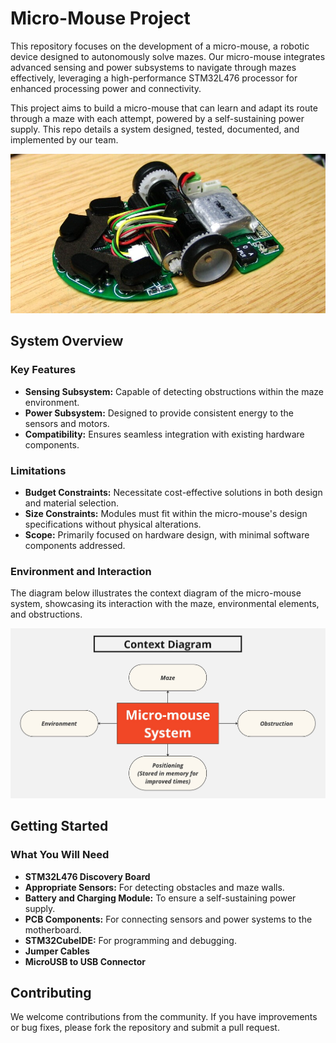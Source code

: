 # Micro-Mouse Project

This repository focuses on the development of a micro-mouse, a robotic device designed to autonomously solve mazes. Our micro-mouse integrates advanced sensing and power subsystems to navigate through mazes effectively, leveraging a high-performance STM32L476 processor for enhanced processing power and connectivity.

This project aims to build a micro-mouse that can learn and adapt its route through a maze with each attempt, powered by a self-sustaining power supply. This repo details a system designed, tested, documented, and implemented by our team.

![Mircomouse Inspiration](../Resources/micromouse_inspo_new.jpg)

## System Overview

### Key Features

- **Sensing Subsystem:** Capable of detecting obstructions within the maze environment.
- **Power Subsystem:** Designed to provide consistent energy to the sensors and motors.
- **Compatibility:** Ensures seamless integration with existing hardware components.

### Limitations

- **Budget Constraints:** Necessitate cost-effective solutions in both design and material selection.
- **Size Constraints:** Modules must fit within the micro-mouse's design specifications without physical alterations.
- **Scope:** Primarily focused on hardware design, with minimal software components addressed.

### Environment and Interaction

The diagram below illustrates the context diagram of the micro-mouse system, showcasing its interaction with the maze, environmental elements, and obstructions.

![Context Diagram](../Resources/context_diagram.jpg)

## Getting Started

### What You Will Need

- **STM32L476 Discovery Board**
- **Appropriate Sensors:** For detecting obstacles and maze walls.
- **Battery and Charging Module:** To ensure a self-sustaining power supply.
- **PCB Components:** For connecting sensors and power systems to the motherboard.
- **STM32CubeIDE:** For programming and debugging.
- **Jumper Cables**
- **MicroUSB to USB Connector**

## Contributing

We welcome contributions from the community. If you have improvements or bug fixes, please fork the repository and submit a pull request.
